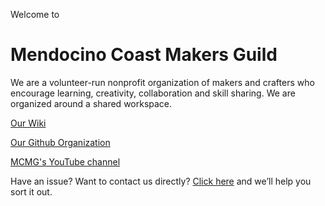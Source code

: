Welcome to
# Mendocino Coast Makers Guild
We are a volunteer-run nonprofit organization of makers and crafters who encourage learning, creativity, collaboration and skill sharing. We are organized around a shared workspace.

[Our Wiki](https://github.com/mendomakers/mendomakers.github.io/wiki)

[Our Github Organization](https://github.com/mendomakers/)

[MCMG's YouTube channel](https://www.youtube.com/channel/UCR2WBOEnOzH0CxvDgR8FFLA)

Have an issue? Want to contact us directly? [Click here](mailto:mendomakers@gmail.com) and we’ll help you sort it out. 
